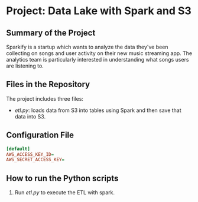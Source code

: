 # Project: Data Lake with Spark and S3
## Summary of the Project
Sparkify is a startup which wants to analyze the data they've been collecting on songs and user activity on their new music streaming app. The analytics team is particularly interested in understanding what songs users are listening to. 

## Files in the Repository
The project includes three files:
- *etl.py*: loads data from S3 into tables using Spark and then save that data into S3.

## Configuration File
```INI
[default]
AWS_ACCESS_KEY_ID=
AWS_SECRET_ACCESS_KEY=
```

## How to run the Python scripts
1. Run *etl.py* to execute the ETL with spark.